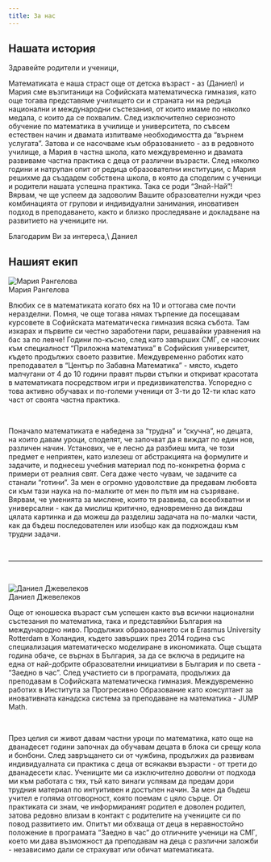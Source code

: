 ```yaml
---
title: За нас
---
```


## Нашата история

Здравейте родители и ученици,

Математиката е наша страст още от детска възраст - аз (Даниел) и Мария сме възпитаници на Софийската математическа гимназия, като още тогава представяме училището си и страната ни на редица национални и международни състезания, от които имаме по няколко медала, с които да се похвалим. След изключително сериозното обучение по математика в училище и университета, по съвсем естествен начин и двамата изпитваме необходимостта да “върнем услугата”. Затова и се насочваме към образованието - аз в редовното училище, а Мария в частна школа, като междувременно и двамата развиваме частна практика с деца от различни възрасти. След няколко години и натрупан опит от редица образователни институции, с Мария решихме да създадем собствена школа, в която да споделим с ученици и родители нашата успешна практика. Така се роди “Знай-Най”! Вярвам, че ще успеем да задоволим Вашите образователни нужди чрез комбинацията от групови и индивидуални занимания, иновативeн подход в преподаването, както и близко проследяване и докладване на развитието на учениците ни.

Благодарим Ви за интереса,\\
Даниел

## Нашият екип

<div class="team-member cursive">
  <p class="photo left">
    <img src="{{ "/assets/images/mims.png" }}" alt="Мария Рангелова">
    <br>
    Мария Рангелова
  </p>

  Влюбих се в математиката когато бях на 10 и оттогава сме почти неразделни. Помня, че още тогава нямах търпение да посещавам курсовете в Софийската математическа гимназия всяка събота. Там изкарах и първите си честно заработени пари, решавайки уравнения на бас за по левче! Години по-късно, след като завърших СМГ, се насочих към специалност “Приложна математика” в Софийския университет, където продължих своето развитие. Междувременно работих като преподавател в “Център по Забавна Математика” - място, където малчугани от 4 до 10 години правят първи стъпки и откриват красотата в математиката посредством игри и предизвикателства. Успоредно с това активно обучавах и по-големи ученици от 3-ти до 12-ти клас като част от своята частна практика.

  <br>

  Поначало математиката е набедена за “трудна” и “скучна”, но децата, на които давам уроци, споделят, че започват да я виждат по един нов, различен начин.  Установих, че е лесно да разбиеш мита, че този предмет е неприятен, като излезеш от абстракцията на формулите и задачите, и поднесеш учебния материал под по-конкретна форма с примери от реалния свят. Сега даже често чувам, че задачите са станали “готини”. За мен е огромно удоволствие да предавам любовта си към тази наука на по-малките от мен по пътя им на съзряване. Вярвам, че уменията за мислене, които тя развива, са всеобхватни и универсални - как да мислиш критично, едновременно да виждаш цялата картинка и да можеш да разделиш задачата на по-малки части, как да бъдеш последователен или изобщо как да подхождаш към трудни задачи.
</div>

<br>
<hr>
<br>

<div class="team-member cursive">
  <p class="photo right">
    <img src="{{ "/assets/images/dani.png" }}" alt="Даниел Джевелеков">
    <br>
    Даниел Джевелеков
  </p>

  Още от юношеска възраст съм успешен както във всички национални състезания по математика, така и представяйки България на международно ниво. Продължих образованието си в Erasmus University Rotterdam в Холандия, където завърших през 2014 година със специализация математическо моделиране в икономиката. Още същата година обаче, се върнах в България, за да се включа в редиците на една от най-добрите образователни инициативи в България и по света - “Заедно в час”. След участието си в програмата, продължих да преподавам в Софийската математическа гимназия. Междувременно работих в Института за Прогресивно Образование като консултант за иновативната канадска система за преподаване на математика - JUMP Math.

  <br>

  През целия си живот давам частни уроци по математика, като още на дванадесет години започнах да обучавам децата в блока си срещу кола и бонбони. След завръщането си от чужбина, продължих да развивам индивидуалната си практика с деца от всякакви възрасти - от трети до дванадесети клас. Учениците ми са изключително доволни от подхода ми към работата с тях, тъй като винаги успявам да предам дори трудния материал по интуитивен и достъпен начин. За мен да бъдеш учител е голяма отговорност, която поемам с цяло сърце. От практиката си знам, че информираният родител е доволен родител, затова редовно влизам в контакт с родителите на учениците си по повод развитието им. Опитът ми обхваща от деца в неравностойно положение в програмата “Заедно в час” до отличните ученици на СМГ, което ми дава възможност да преподавам на деца с различни заложби - независимо дали се страхуват или обичат математиката.
</div>

